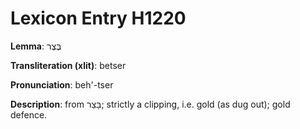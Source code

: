 # Lexicon Entry H1220

**Lemma**: בֶּצֶר

**Transliteration (xlit)**: betser

**Pronunciation**: beh'-tser

**Description**:
from בָּצַר; strictly a clipping, i.e. gold (as dug out); gold defence.
